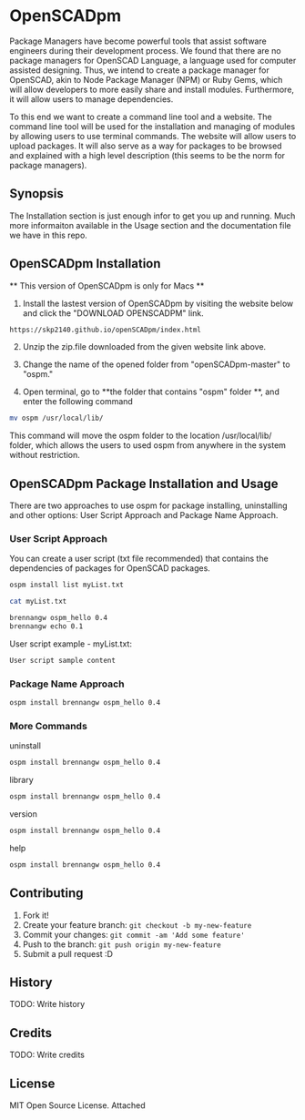 # OpenSCADpm

Package Managers have become powerful tools that assist software engineers during their development process. 
We found that there are no package managers for OpenSCAD Language, a language used for computer assisted 
designing. Thus, we intend to create a package manager for OpenSCAD, akin to Node Package Manager (NPM) or 
Ruby Gems, which will allow developers to more easily share and install modules. Furthermore, it will allow 
users to manage dependencies. 

To this end we want to create a command line tool and a website. The command line tool will be used for the 
installation and managing of modules by allowing users to use terminal commands. The website will allow users 
to upload packages. It will also serve as a way for packages to be browsed and explained with a high level 
description (this seems to be the norm for package managers).

## Synopsis
The Installation section is just enough infor to get you up and running. 
Much more informaiton available in the Usage section and the documentation file we have in this repo.

## OpenSCADpm Installation
** This version of OpenSCADpm is only for Macs **

1. Install the lastest version of OpenSCADpm by visiting the website below and click the "DOWNLOAD OPENSCADPM" link.

```sh
https://skp2140.github.io/openSCADpm/index.html
```

2. Unzip the zip.file downloaded from the given website link above.

3. Change the name of the opened folder from "openSCADpm-master" to "ospm."

4. Open terminal, go to **the folder that contains "ospm" folder **, and enter the following command
```sh
mv ospm /usr/local/lib/
```
This command will move the ospm folder to the location /usr/local/lib/ folder, which allows the users 
to used ospm from anywhere in the system without restriction. 

## OpenSCADpm Package Installation and Usage

There are two approaches to use ospm for package installing, uninstalling and other options: User 
Script Approach and Package Name Approach. 

### User Script Approach
You can create a user script (txt file recommended) that contains the dependencies of packages for 
OpenSCAD packages. 

```sh
ospm install list myList.txt
```

```sh
cat myList.txt
```


```sh
brennangw ospm_hello 0.4
brennangw echo 0.1
```


User script example - myList.txt: 
```sh
User script sample content
```

### Package Name Approach

```sh
ospm install brennangw ospm_hello 0.4
```


### More Commands

uninstall
```sh
ospm install brennangw ospm_hello 0.4
```

library
```sh
ospm install brennangw ospm_hello 0.4
```

version
```sh
ospm install brennangw ospm_hello 0.4
```

help
```sh
ospm install brennangw ospm_hello 0.4
```




## Contributing

1. Fork it!
2. Create your feature branch: `git checkout -b my-new-feature`
3. Commit your changes: `git commit -am 'Add some feature'`
4. Push to the branch: `git push origin my-new-feature`
5. Submit a pull request :D

## History

TODO: Write history

## Credits

TODO: Write credits

## License
MIT Open Source License. 
Attached 
